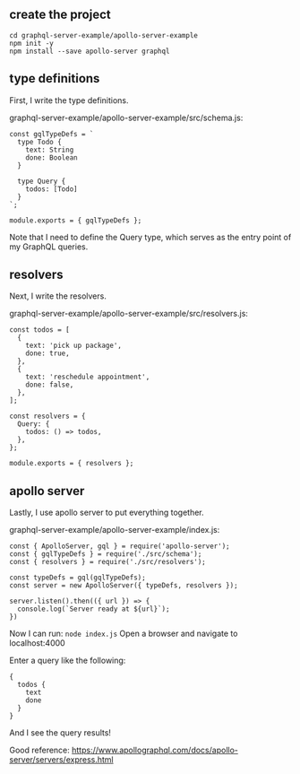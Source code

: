 ## create the project
```
cd graphql-server-example/apollo-server-example
npm init -y
npm install --save apollo-server graphql
```

## type definitions
First, I write the type definitions.

graphql-server-example/apollo-server-example/src/schema.js:
```
const gqlTypeDefs = `
  type Todo {
    text: String
    done: Boolean
  }

  type Query {
    todos: [Todo]
  }
`;

module.exports = { gqlTypeDefs };
```

Note that I need to define the Query type, which serves as the entry point of my GraphQL queries.

## resolvers
Next, I write the resolvers.

graphql-server-example/apollo-server-example/src/resolvers.js:
```
const todos = [
  {
    text: 'pick up package',
    done: true,
  },
  {
    text: 'reschedule appointment',
    done: false,
  },
];

const resolvers = {
  Query: {
    todos: () => todos,
  },
};

module.exports = { resolvers };
```

## apollo server
Lastly, I use apollo server to put everything together.

graphql-server-example/apollo-server-example/index.js:
```
const { ApolloServer, gql } = require('apollo-server');
const { gqlTypeDefs } = require('./src/schema');
const { resolvers } = require('./src/resolvers');

const typeDefs = gql(gqlTypeDefs);
const server = new ApolloServer({ typeDefs, resolvers });

server.listen().then(({ url }) => {
  console.log(`Server ready at ${url}`);  
})
```

Now I can run: `node index.js`
Open a browser and navigate to localhost:4000

Enter a query like the following:
```
{
  todos {
    text
    done
  }
}
```

And I see the query results!

Good reference: https://www.apollographql.com/docs/apollo-server/servers/express.html
